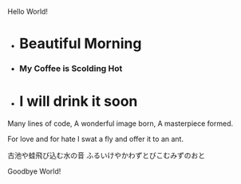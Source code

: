 Hello World!
- # Beautiful Morning
- ### My Coffee is Scolding Hot
- # I will drink it soon



Many lines of code,
A wonderful image born,
A masterpiece formed.



For love and for hate
I swat a fly and offer it
to an ant.



古池や蛙飛び込む水の音
ふるいけやかわずとびこむみずのおと

Goodbye World!